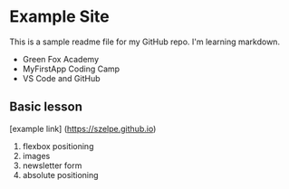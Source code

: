 # Example Site

This is a sample readme file for my GitHub repo. I'm learning markdown.

* Green Fox Academy
* MyFirstApp Coding Camp
* VS Code and GitHub

## Basic lesson
[example link] (https://szelpe.github.io)

1. flexbox positioning
2. images
3. newsletter form
4. absolute positioning